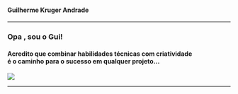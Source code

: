 
<h4>Guilherme Kruger Andrade</h4>

---

<h3>Opa , sou o Gui!</h3>
<h4>Acredito que combinar habilidades técnicas com criatividade<br> é o caminho para o sucesso em qualquer projeto...</h4>
<a href="https://www.linkedin.com/in/krugergui" target="_blank"><img loading="lazy" src="https://img.shields.io/badge/-LinkedIn-%230077B5?style=for-the-badge&logo=linkedin&logoColor=white" target="_blank"></a>


---

